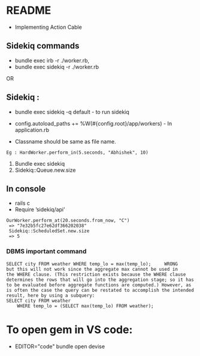 # README

* Implementing Action Cable


## Sidekiq commands

* bundle exec irb -r ./worker.rb, 
* bundle exec sidekiq -r ./worker.rb 

OR 


## Sidekiq :

* bundle exec sidekiq -q default  - to run sidekiq

* config.autoload_paths += %W(#{config.root}/app/workers) - In application.rb

* Classname should be same as file name.

```
Eg : HardWorker.perform_in(5.seconds, "Abhishek", 10)
```


1. Bundle exec sidekiq
2. Sidekiq::Queue.new.size

## In console

* rails c
* Require ’sidekiq/api’

```
OurWorker.perform_at(20.seconds.from_now, "C")
 => "7e32b5fc27e62df366202038" 
 Sidekiq::ScheduledSet.new.size
 => 5
```
### DBMS important command

```
SELECT city FROM weather WHERE temp_lo = max(temp_lo);     WRONG
but this will not work since the aggregate max cannot be used in the WHERE clause. (This restriction exists because the WHERE clause determines the rows that will go into the aggregation stage; so it has to be evaluated before aggregate functions are computed.) However, as is often the case the query can be restated to accomplish the intended result, here by using a subquery:
SELECT city FROM weather
    WHERE temp_lo = (SELECT max(temp_lo) FROM weather);
```



# To open gem in VS code:

* EDITOR="code" bundle open devise

